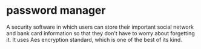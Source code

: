 # password manager
A security software in which users can store their important social network and bank card information so that they don't have to worry about forgetting it. It uses Aes encryption standard, which is one of the best of its kind.
